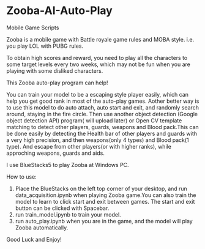 # Zooba-AI-Auto-Play
Mobile Game Scripts

Zooba is a mobile game with Battle royale game rules and MOBA style. i.e. you play LOL with PUBG rules.

To obtain high scores and reward, you need to play all the characters to some target levels every two weeks, which may not be fun when you are playing with some disliked characters.

This Zooba auto-play program can help!

You can train your model to be a escaping style player easily, which can help you get good rank in most of the auto-play games.
Aother better way is to use this model to do auto attach, auto start and exit, and randomly search around, staying in the fire circle. Then use another object detection (Google object detection API) program( will upload later) or Open CV template matching to detect other players, guards, weapons and Blood pack.This can be done easily by detecting the Health bar of other players and guards with a very high precision, and then weapons(only 4 types) and Blood pack(1 type). And escape from other players(or with higher ranks), while approching weapons, guards and aids.


I use BlueStacks5 to play Zooba at Windows PC. 

How to use:

1. Place the BlueStacks on the left top corner of your desktop, and run data_acquisition.ipynb when playing Zooba game.You can also train the model to learn to click start and exit between games. The start and exit button can be clicked with Spacebar.
2. run train_model.ipynb to train your model.
3. run auto_play.ipynb when you are in the game, and the model will play Zooba automatically.

Good Luck and Enjoy!
